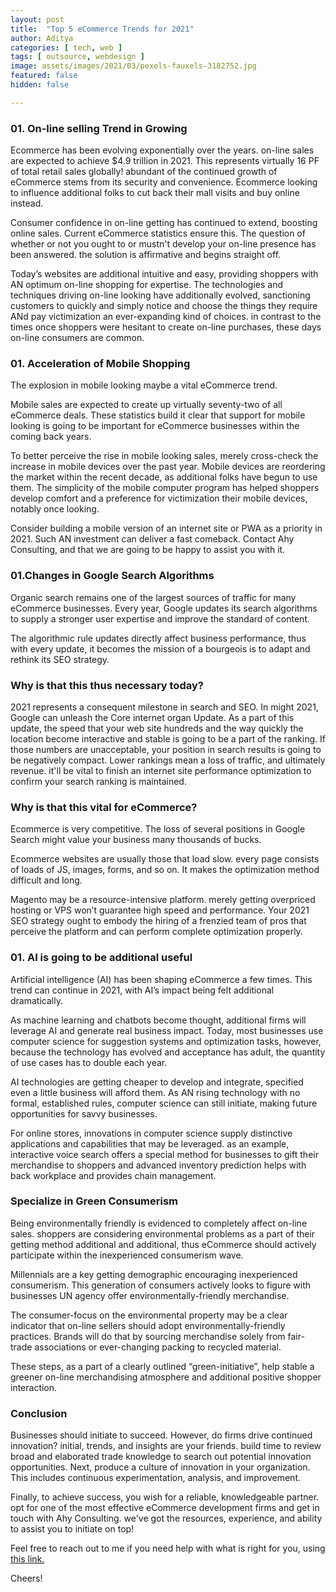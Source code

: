 ```yaml
---
layout: post
title:  "Top 5 eCommerce Trends for 2021"
author: Aditya
categories: [ tech, web ]
tags: [ outsource, webdesign ]
image: assets/images/2021/03/pexels-fauxels-3182752.jpg
featured: false
hidden: false

---
```


### 01. On-line selling Trend in Growing
Ecommerce has been evolving exponentially over the years. on-line sales are expected to achieve $4.9 trillion in 2021. This represents virtually 16 PF of total retail sales globally! abundant of the continued growth of eCommerce stems from its security and convenience. Ecommerce looking to influence additional folks to cut back their mall visits and buy online instead.

Consumer confidence in on-line getting has continued to extend, boosting online sales. Current eCommerce statistics ensure this. The question of whether or not you ought to or mustn't develop your on-line presence has been answered. the solution is affirmative and begins straight off.

Today’s websites are additional intuitive and easy, providing shoppers with AN optimum on-line shopping for expertise. The technologies and techniques driving on-line looking have additionally evolved, sanctioning customers to quickly and simply notice and choose the things they require ANd pay victimization an ever-expanding kind of choices. in contrast to the times once shoppers were hesitant to create on-line purchases, these days on-line consumers are common.

### 01. Acceleration of Mobile Shopping
The explosion in mobile looking maybe a vital eCommerce trend.

Mobile sales are expected to create up virtually seventy-two of all eCommerce deals. These statistics build it clear that support for mobile looking is going to be important for eCommerce businesses within the coming back years.

To better perceive the rise in mobile looking sales, merely cross-check the increase in mobile devices over the past year. Mobile devices are reordering the market within the recent decade, as additional folks have begun to use them. The simplicity of the mobile computer program has helped shoppers develop comfort and a preference for victimization their mobile devices, notably once looking.

Consider building a mobile version of an internet site or PWA as a priority in 2021. Such AN investment can deliver a fast comeback. Contact Ahy Consulting, and that we are going to be happy to assist you with it.

### 01.Changes in Google Search Algorithms
Organic search remains one of the largest sources of traffic for many eCommerce businesses. Every year, Google updates its search algorithms to supply a stronger user expertise and improve the standard of content.

The algorithmic rule updates directly affect business performance, thus with every update, it becomes the mission of a bourgeois is to adapt and rethink its SEO strategy.

### Why is that this thus necessary today?

2021 represents a consequent milestone in search and SEO. In might 2021, Google can unleash the Core internet organ Update. As a part of this update, the speed that your web site hundreds and the way quickly the location become interactive and stable is going to be a part of the ranking. If those numbers are unacceptable, your position in search results is going to be negatively compact. Lower rankings mean a loss of traffic, and ultimately revenue. it'll be vital to finish an internet site performance optimization to confirm your search ranking is maintained.

### Why is that this vital for eCommerce?

Ecommerce is very competitive. The loss of several positions in Google Search might value your business many thousands of bucks.

Ecommerce websites are usually those that load slow. every page consists of loads of JS, images, forms, and so on. It makes the optimization method difficult and long.

Magento may be a resource-intensive platform. merely getting overpriced hosting or VPS won’t guarantee high speed and performance. Your 2021 SEO strategy ought to embody the hiring of a frenzied team of pros that perceive the platform and can perform complete optimization properly.

### 01. AI is going to be additional useful

Artificial intelligence (AI) has been shaping eCommerce a few times. This trend can continue in 2021, with AI’s impact being felt additional dramatically.

As machine learning and chatbots become thought, additional firms will leverage AI and generate real business impact. Today, most businesses use computer science for suggestion systems and optimization tasks, however, because the technology has evolved and acceptance has adult, the quantity of use cases has to double each year.

AI technologies are getting cheaper to develop and integrate, specified even a little business will afford them. As AN rising technology with no formal, established rules, computer science can still initiate, making future opportunities for savvy businesses.

For online stores, innovations in computer science supply distinctive applications and capabilities that may be leveraged. as an example, interactive voice search offers a special method for businesses to gift their merchandise to shoppers and advanced inventory prediction helps with back workplace and provides chain management.

### Specialize in Green Consumerism
Being environmentally friendly is evidenced to completely affect on-line sales. shoppers are considering environmental problems as a part of their getting method additional and additional, thus eCommerce should actively participate within the inexperienced consumerism wave.

Millennials are a key getting demographic encouraging inexperienced consumerism. This generation of consumers actively looks to figure with businesses UN agency offer environmentally-friendly merchandise.

The consumer-focus on the environmental property may be a clear indicator that on-line sellers should adopt environmentally-friendly practices. Brands will do that by sourcing merchandise solely from fair-trade associations or ever-changing packing to recycled material.

These steps, as a part of a clearly outlined “green-initiative”, help stable a greener on-line merchandising atmosphere and additional positive shopper interaction.

### Conclusion
Businesses should initiate to succeed. However, do firms drive continued innovation? initial, trends, and insights are your friends. build time to review broad and elaborated trade knowledge to search out potential innovation opportunities. Next, produce a culture of innovation in your organization. This includes continuous experimentation, analysis, and improvement.

Finally, to achieve success, you wish for a reliable, knowledgeable partner. opt for one of the most effective eCommerce development firms and get in touch with Ahy Consulting. we've got the resources, experience, and ability to assist you to initiate on top!



Feel free to reach out to me if you need help with what is right for you, using <a href="https://www.calendly.com/ahyconsulting/book" target="\_blank">this link.</a>

Cheers!
